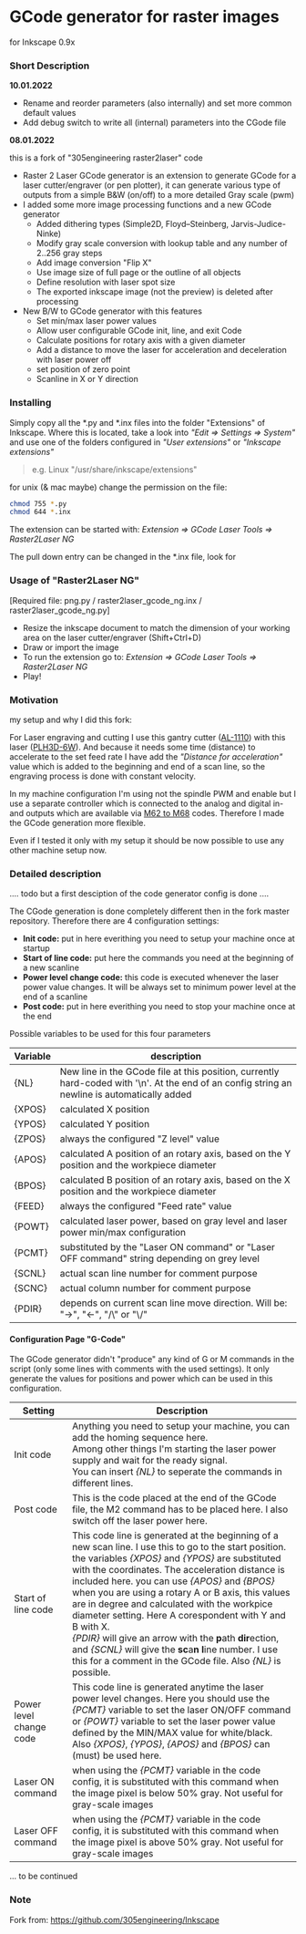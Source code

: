 # GCode generator for raster images

for Inkscape 0.9x

### Short Description

**10.01.2022**

* Rename and reorder parameters (also internally) and set more common default values
* Add debug switch to write all (internal) parameters into the CGode file

**08.01.2022**

this is a fork of "305engineering raster2laser" code

- Raster 2 Laser GCode generator is an extension to generate GCode for a laser cutter/engraver (or pen plotter), it can generate various type of outputs from a simple B&W (on/off) to a more detailed Gray scale (pwm)
- I added some more image processing functions and a new GCode generator
  - Added  dithering types (Simple2D, Floyd–Steinberg, Jarvis-Judice-Ninke)
  - Modify gray scale conversion with lookup table and any number of 2..256 gray steps
  - Add image conversion "Flip X"
  - Use image size of full page or the outline of all objects
  - Define resolution with laser spot size
  - The exported inkscape image (not the preview) is deleted after processing
- New B/W to GCode generator with this features
  - Set min/max laser power values
  - Allow user configurable GCode init, line, and exit Code
  - Calculate positions for rotary axis with a given diameter
  - Add a distance to move the laser for acceleration and deceleration with laser power off
  - set position of zero point
  - Scanline in X or Y direction


### Installing

Simply copy all the *.py and *.inx files into the folder "Extensions" of Inkscape. Where this is located, take a look into *"Edit => Settings => System"* and use one of the folders configured in *"User extensions"* or *"Inkscape extensions"*

> e.g. Linux  "/usr/share/inkscape/extensions" 


for unix (& mac maybe) change the permission on the file:

```bash
chmod 755 *.py
chmod 644 *.inx
```

The extension can be started with: *Extension => GCode Laser Tools => Raster2Laser NG*

The pull down entry can be changed in the *.inx file, look for <submenu name="GCode Laser tools"/>

### Usage of "Raster2Laser NG"

[Required file: png.py / raster2laser_gcode_ng.inx / raster2laser_gcode_ng.py]

- Resize the inkscape document to match the dimension of your working area on the laser cutter/engraver (Shift+Ctrl+D)
- Draw or import the image
- To run the extension go to: *Extension => GCode Laser Tools => Raster2Laser NG*
- Play!

### Motivation

my setup and why I did this fork:

For Laser engraving and cutting I use this gantry cutter ([AL-1110](https://webseite.sorotec.de/produkte/alu-line/)) with this laser ([PLH3D-6W](https://optlasersgrav.com/Engraving-Laser-Heads-PLH3D-6W-Series)). And because it needs some time (distance) to accelerate to the set feed rate I have add the *"Distance for acceleration"* value which is added to the beginning and end of a scan line, so the engraving process is done with constant velocity.

In my machine configuration I'm using not the spindle PWM and enable but I use a separate controller which is connected to the analog and digital in- and outputs which are available via [M62 to M68](http://linuxcnc.org/docs/html/gcode/m-code.html#mcode:m62-m65) codes. Therefore I made the GCode generation more flexible.

Even if I tested it only with my setup it should be now possible to use any other machine setup now.



### Detailed description 

.... todo but a first desciption of the code generator config is done ....

The CGode generation is done completely different then in the fork master repository. Therefore there are 4 configuration settings:

* **Init code:** put in here everithing you need to setup your machine once at startup
* **Start of line code:** put here the commands you need at the beginning of a new scanline
* **Power level change code:** this code is executed whenever the laser power value changes. It will be always set to minimum power level at the end of a scanline
* **Post code:** put in here everithing you need to stop your machine once at the end

Possible variables to be used for this four parameters

| Variable | description                                                  |
| -------- | ------------------------------------------------------------ |
| {NL}     | New line in the GCode file at this position, currently hard-coded with '\n'. At the end of an config string an newline is automatically added |
| {XPOS}   | calculated X position                                        |
| {YPOS}   | calculated Y position                                        |
| {ZPOS}   | always the configured "Z level" value                        |
| {APOS}   | calculated A position of an rotary axis, based on the Y position and the workpiece diameter |
| {BPOS}   | calculated B position of an rotary axis, based on the X position and the workpiece diameter |
| {FEED}   | always the configured "Feed rate" value                      |
| {POWT}   | calculated laser power, based on gray level and laser power min/max configuration |
| {PCMT}   | substituted by the "Laser ON command" or "Laser OFF command" string depending on grey level |
| {SCNL}   | actual scan line number for comment purpose                  |
| {SCNC}   | actual column number for comment purpose                     |
| {PDIR}   | depends on current scan line move direction. Will be: "->", "<-", "/\\" or "\\/" |

#### Configuration Page "G-Code"

The GCode generator didn't "produce" any kind of G or M commands in the script (only some lines with comments with the used settings). It only generate the values for positions and power which can be used in this configuration.

| Setting                 | Description                                                  |
| ----------------------- | ------------------------------------------------------------ |
| Init code               | Anything you need to setup your machine, you can add the homing sequence here.<br />Among other things I'm starting the laser power supply and wait for the ready signal.<br />You can insert *{NL}* to seperate the commands in different lines. |
| Post code               | This is the code placed at the end of the GCode file, the M2 command has to be placed here. I also switch off the laser power here. |
| Start of line code      | This code line is generated at the beginning of a new scan line. I use this to go to the start position. the variables *{XPOS}* and *{YPOS}* are substituted with the coordinates. The acceleration distance is included here. you can use *{APOS}* and *{BPOS}* when you are using a rotary A or B axis, this values are in degree and calculated with the workpice diameter setting. Here A corespondent with Y and B with X. <br />*{PDIR}* will give an arrow with the **p**ath **dir**ection, and *{SCNL}* will give the **sc**a**n** **l**ine number. I use this for a comment in the GCode file. Also *{NL}* is possible. |
| Power level change code | This code line is generated anytime the laser power level changes. Here you should use the *{PCMT}* variable to set the laser ON/OFF command or *{POWT}* variable to set the laser power value defined by the MIN/MAX value for white/black. Also *{XPOS}*, *{YPOS}*, *{APOS}* and *{BPOS}* can (must) be used here. |
| Laser ON command        | when using the *{PCMT}* variable in the code config, it is substituted with this command when the image pixel is below 50% gray. Not useful for gray-scale images |
| Laser OFF command       | when using the *{PCMT}* variable in the code config, it is substituted with this command when the image pixel is above 50% gray. Not useful for gray-scale images |

... to be continued

### Note

Fork from: https://github.com/305engineering/Inkscape
